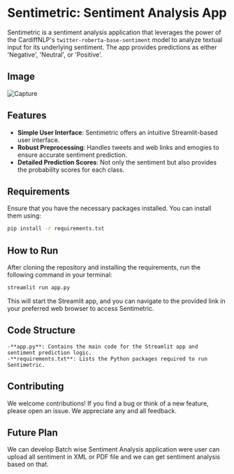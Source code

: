 # Sentimetric: Sentiment Analysis App

Sentimetric is a sentiment analysis application that leverages the power of the CardiffNLP's `twitter-roberta-base-sentiment` model to analyze textual input for its underlying sentiment. The app provides predictions as either 'Negative', 'Neutral', or 'Positive'.

## Image
![Capture](https://github.com/YashAnkleshwariya/Sentimetric/assets/118588061/dabf491a-0e38-4c29-aaae-87b7f3af10ff)

## Features

- **Simple User Interface**: Sentimetric offers an intuitive Streamlit-based user interface.
- **Robust Preprocessing**: Handles tweets and web links and emogies to ensure accurate sentiment prediction.
- **Detailed Prediction Scores**: Not only the sentiment but also provides the probability scores for each class.

## Requirements

Ensure that you have the necessary packages installed. You can install them using:

```bash
pip install -r requirements.txt 
````

## How to Run

After cloning the repository and installing the requirements, run the following command in your terminal:
````bash
streamlit run app.py 
````

This will start the Streamlit app, and you can navigate to the provided link in your preferred web browser to access Sentimetric.

## Code Structure
	-**app.py**: Contains the main code for the Streamlit app and sentiment prediction logic.
	-**requirements.txt**: Lists the Python packages required to run Sentimetric.

## Contributing
We welcome contributions! If you find a bug or think of a new feature, please open an issue. We appreciate any and all feedback.

## Future Plan 
We can develop Batch wise Sentiment Analysis application were user can upload all sentiment in XML or PDF file and we can get sentiment analysis based on that.